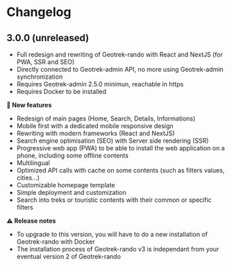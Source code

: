 # Changelog

3.0.0 (unreleased)
------------------

* Full redesign and rewriting of Geotrek-rando with React and NextJS (for PWA, SSR and SEO)
* Directly connected to Geotrek-admin API, no more using Geotrek-admin synchronization
* Requires Geotrek-admin 2.5.0 minimun, reachable in https
* Requires Docker to be installed

**🚀 New features**

* Redesign of main pages (Home, Search, Details, Informations)
* Mobile first with a dedicated mobile responsive design
* Rewriting with modern frameworks (React and NextJS)
* Search engine optimisation (SEO) with Server side rendering (SSR)
* Progressive web app (PWA) to be able to install the web application on a phone, including some offline contents
* Multilingual
* Optimized API calls with cache on some contents (such as filters values, cities...)
* Customizable homepage template
* Simple deployment and customization
* Search into treks or touristic contents with their common or specific filters

**⚠️ Release notes**

* To upgrade to this version, you will have to do a new installation of Geotrek-rando with Docker
* The installation process of Geotrek-rando v3 is independant from your eventual version 2 of Geotrek-rando
